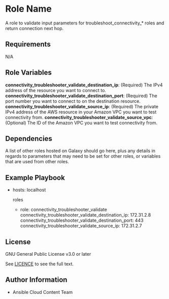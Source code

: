 Role Name
=========

A role to validate input parameters for troubleshoot_connectivity_* roles and return connection next hop.

Requirements
------------

N/A

Role Variables
--------------

**connectivity_troubleshooter_validate_destination_ip**: (Required) The IPv4 address of the resource you want to connect to.
**connectivity_troubleshooter_validate_destination_port**: (Required) The port number you want to connect to on the destination resource.
**connectivity_troubleshooter_validate_source_ip**: (Required) The private IPv4 address of the AWS resource in your Amazon VPC you want to test connectivity from.
**connectivity_troubleshooter_validate_source_vpc**: (Optional) The ID of the Amazon VPC you want to test connectivity from.


Dependencies
------------

A list of other roles hosted on Galaxy should go here, plus any details in regards to parameters that may need to be set for other roles, or variables that are used from other roles.

Example Playbook
----------------

  - hosts: localhost
    
    roles
      - role: connectivity_troubleshooter_validate
        connectivity_troubleshooter_validate_destination_ip: 172.31.2.8
        connectivity_troubleshooter_validate_destination_port: 443
        connectivity_troubleshooter_validate_source_ip: 172.31.2.7

License
-------

GNU General Public License v3.0 or later

See [LICENCE](https://github.com/ansible-collections/cloud.azure_roles/blob/main/LICENSE) to see the full text.

Author Information
------------------

- Ansible Cloud Content Team
